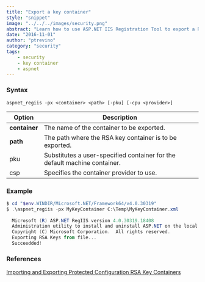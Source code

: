 ```yaml
---
title: "Export a key container"
style: "snippet"
image: "../../../images/security.png"
abstract: "Learn how to use ASP.NET IIS Registration Tool to export a RSA key container."
date: "2016-11-01"
author: "ptrevino"
category: "security"
tags:
    - security
    - key container    
    - aspnet
---
```


<!-- start:abstract -->

### Syntax

```
aspnet_regiis -px <container> <path> [-pku] [-cpu <provider>]
```

| Option         | Description                                                               |
| -------------- | ------------------------------------------------------------------------- |
| **container**  | The name of the container to be exported.                                 |
| **path**       | The path where the RSA key container is to be exported.                   |
| pku            | Substitutes a user-specified container for the default machine container. |
| csp <provider> | Specifies the container provider to use.                                  |

<!-- end:abstract -->

### Example

```powershell
$ cd "$env.WINDIR/Microsoft.NET/Framework64/v4.0.30319"
$ .\aspnet_regiis -px MyKeyContainer C:\Temp\MyKeyContainer.xml
  
  Microsoft (R) ASP.NET RegIIS version 4.0.30319.18408
  Administration utility to install and uninstall ASP.NET on the local machine.
  Copyright (C) Microsoft Corporation.  All rights reserved.
  Exporting RSA Keys from file...
  Succeedded!
```

### References
[Importing and Exporting Protected Configuration RSA Key Containers](https://msdn.microsoft.com/en-us/library/yxw286t2.aspx)
